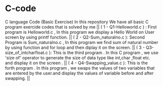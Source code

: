 # C-code
C language Code (Basic Exercise)
In this repository We have all basic C program exercide codes that is solved by me ||
( 1 - Q1-Helloworld.c ) : First program is Helloworld.c , In this program we display a Hello World on User screen by using printf function. ||
( 2 - Q2-Sum_naturalno.c ): Second Program is Sum_naturalno.c , In this program we find sum of natural number by using function and for loop and then diplay it on the screen. || 
( 3 - Q3-size_of_intcharfloat.c ): This is the third program . In this C program , we use 'size of' operator to generate the size of data type like int,char ,float etc. and display it on the screen . || 
( 4 - Q4-Swapping_value.c ): This is the forth program . In this program , we swaps the values of two variables that are entered by the user.and display the values of variable before and after swapping. ||

